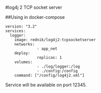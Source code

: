 #log4j 2 TCP socket server

##Using in docker-compose

```docker-compose
version: "3.2"
services:
  logger:
    image: rednik/log4j2-tcpsocketserver
    networks:
              - app_net
    deploy:
              replicas: 1
    volumes:
              - ./log/logger:/log
              - ./config:/config
    command: ["/config/log4j2.xml"]
```

Service will be available on port 12345.
